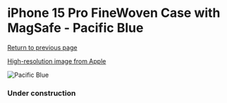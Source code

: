 # iPhone 15 Pro FineWoven Case with MagSafe - Pacific Blue

[Return to previous page](/iphone_15)

[High-resolution image from Apple](https://store.storeimages.cdn-apple.com/8756/as-images.apple.com/is/MT4Q3?wid=4500&hei=4500&fmt=png)

<div style="width: 384px"><img src="/everypreview/MT4Q3.png" alt="Pacific Blue"></div>

### Under construction

